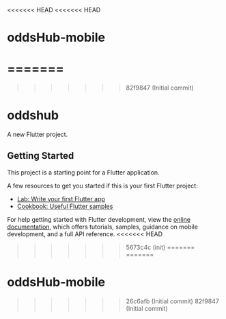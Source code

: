 <<<<<<< HEAD
<<<<<<< HEAD
# oddsHub-mobile
=======
=======
>>>>>>> 82f9847 (Initial commit)
# oddshub

A new Flutter project.

## Getting Started

This project is a starting point for a Flutter application.

A few resources to get you started if this is your first Flutter project:

- [Lab: Write your first Flutter app](https://docs.flutter.dev/get-started/codelab)
- [Cookbook: Useful Flutter samples](https://docs.flutter.dev/cookbook)

For help getting started with Flutter development, view the
[online documentation](https://docs.flutter.dev/), which offers tutorials,
samples, guidance on mobile development, and a full API reference.
<<<<<<< HEAD
>>>>>>> 5673c4c (init)
=======
=======
# oddsHub-mobile
>>>>>>> 26c6afb (Initial commit)
>>>>>>> 82f9847 (Initial commit)

